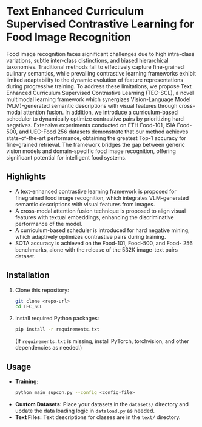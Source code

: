 # Text Enhanced Curriculum Supervised Contrastive Learning for Food Image Recognition

Food image recognition faces significant challenges due to high intra-class
variations, subtle inter-class distinctions, and biased hierarchical taxonomies.
Traditional methods fail to effectively capture fine-grained culinary semantics, while prevailing contrastive learning frameworks exhibit limited adaptability to the dynamic evolution of feature representations during progressive
training. To address these limitations, we propose Text Enhanced Curriculum Supervised Contrastive Learning (TEC-SCL), a novel multimodal learning framework which synergizes Vision-Language Model (VLM)-generated
semantic descriptions with visual features through cross-modal attention fusion. In addition, we introduce a curriculum-based scheduler to dynamically
optimize contrastive pairs by prioritizing hard negatives. Extensive experiments conducted on ETH Food-101, ISIA Food-500, and UEC-Food 256
datasets demonstrate that our method achieves state-of-the-art performance,
obtaining the greatest Top-1 accuracy for fine-grained retrieval. The framework bridges the gap between generic vision models and domain-specific food
image recognition, offering significant potential for intelligent food systems.

## Highlights
- A text-enhanced contrastive learning framework is proposed for finegrained food image recognition, which integrates VLM-generated semantic descriptions with visual features from images.
- A cross-modal attention fusion technique is proposed to align visual
features with textual embeddings, enhancing the discriminative performance of the model.
- A curriculum-based scheduler is introduced for hard negative mining,
which adaptively optimizes contrastive pairs during training.
- SOTA accuracy is achieved on the Food-101, Food-500, and Food-
256 benchmarks, alone with the release of the 532K image-text pairs
dataset.

## Installation
1. Clone this repository:
   ```bash
   git clone <repo-url>
   cd TEC_SCL
   ```
2. Install required Python packages:
   ```bash
   pip install -r requirements.txt
   ```
   (If `requirements.txt` is missing, install PyTorch, torchvision, and other dependencies as needed.)

## Usage
- **Training:**
  ```bash
  python main_supcon.py --config <config-file>
  ```
- **Custom Datasets:**
  Place your datasets in the `datasets/` directory and update the data loading logic in `dataload.py` as needed.
- **Text Files:**
  Text descriptions for classes are in the `text/` directory.
